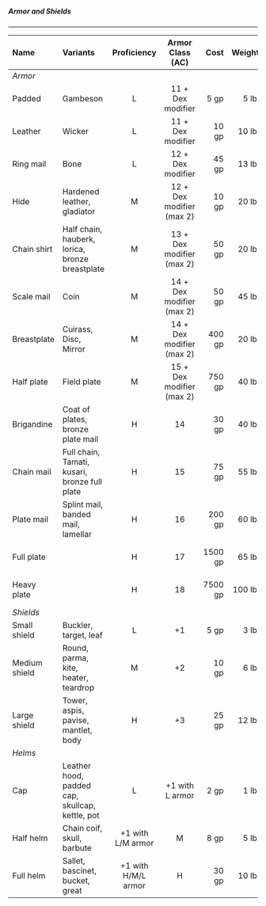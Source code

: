##### Armor and Shields
___
| Name | Variants | Proficiency | Armor Class (AC) | Cost | Weight | Properties |
|:-|:-| :-: | :-:|-:|-:|:-|
| *Armor* ||||||
| Padded | Gambeson | L | 11 + Dex modifier | 5 gp | 5 lb. | hampering |
| Leather | Wicker | L | 11 + Dex modifier |  10 gp  | 10 lb. | |
| Ring mail | Bone | L | 12 + Dex modifier | 45 gp | 13 lb. | encumbering (11) |
| Hide | Hardened leather, gladiator | M | 12 + Dex modifier (max 2) | 10 gp |  20 lb. | encumbering (11) |
| Chain shirt | Half chain, hauberk, lorica, bronze breastplate | M | 13 + Dex modifier (max 2) | 50 gp |  20 lb. | encumbering (11) |
| Scale mail | Coin | M | 14 + Dex modifier (max 2) | 50 gp | 45 lb. | encumbering (13), hampering |
| Breastplate | Cuirass, Disc, Mirror | M | 14 + Dex modifier (max 2) | 400 gp |  20 lb. | encumbering (11) |
| Half plate | Field plate | M | 15 + Dex modifier (max 2) | 750 gp | 40 lb. | encumbering (Str 13), hampering |
| Brigandine | Coat of plates, bronze plate mail | H | 14 | 30 gp | 40 lb. | encumbering (Str 13), hampering |
| Chain mail | Full chain, Tamati, kusari, bronze full plate | H | 15 | 75 gp | 55 lb. | encumbering (Str 13), hampering |
| Plate mail | Splint mail, banded mail, lamellar | H | 16 | 200 gp | 60 lb. | encumbering (Str 15), hampering |
| Full plate | | H | 17 | 1500 gp | 65 lb. | encumbering (Str 15), hampering |
| Heavy plate | | H | 18 | 7500 gp | 100 lb. | encumbering (Str 17), hampering |
| *Shields* ||||||
| Small shield | Buckler, target, leaf | L | +1 | 5 gp | 3 lb. | covering |
| Medium shield | Round, parma, kite, heater, teardrop | M | +2 | 10 gp | 6 lb. | covering |
| Large shield | Tower, aspis, pavise, mantlet, body | H | +3 | 25 gp | 12 lb. | covering, encumbering (Str 11), oversized |
| *Helms*||||||
| Cap | Leather hood, padded cap, skullcap, kettle, pot | L | +1 with L armor | 2 gp | 1 lb. | occluding (1) |							
| Half helm| Chain coif, skull, barbute | +1 with L/M armor | M | 8 gp | 5 lb. | occluding (2) |
| Full helm | Sallet, bascinet, bucket, great | +1 with H/M/L armor | H | 30 gp | 10 lb. | occluding (3) |
